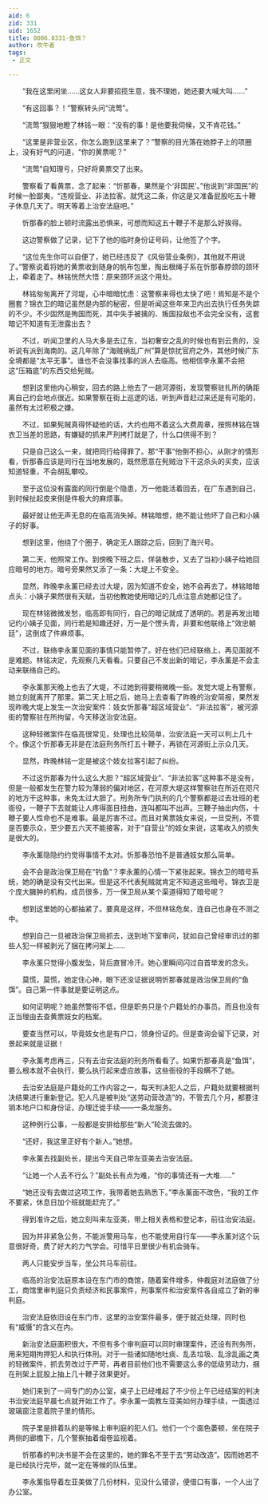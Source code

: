 ```yaml
---
aid: 6
zid: 331
uid: 1652
title: 0006.0331-鱼饵？
author: 吹牛者
tags: 
 - 正文

---
```




　　“我在这里闲坐……这女人非要招揽生意，我不理她，她还要大喊大叫……”

　　“有这回事？！”警察转头问“流莺”。

　　“流莺”狠狠地瞪了林铭一眼：“没有的事！是他要我伺候，又不肯花钱。”

　　“这里是非营业区，你怎么跑到这里来了？”警察的目光落在她脖子上的项圈上，没有好气的问道，“你的黄票呢？”

　　“流莺”自知理亏，只好将黄票交了出来。

　　警察看了看黄票，念了起来：“忻那春，果然是个‘非国民’。”他说到“非国民”的时候一脸鄙夷，“违规营业、非法拉客。就凭这二条，你这是又准备屁股吃五十鞭子休息几天了。明天等着上治安法庭吧。”

　　忻那春的脸上顿时流露出恐惧来，可想而知这五十鞭子不是那么好挨得。

　　这边警察做了记录，记下了他的临时身份证号码，让他签了个字。

　　“这位先生你可以自便了，她已经违反了《风俗营业条例》，其他就不用说了。”警察说着将她的黄票收到随身的帆布包里，掏出根绳子系在忻那春脖颈的颈环上，牵着走了。林铭恍然大悟：原来颈环派这个用处。

　　林铭匆匆离开了河堤，心中暗暗忧虑：这警察来得也太快了吧！焉知是不是个圈套？锦衣卫的暗记虽然是内部的秘密，但是听闻这些年来卫内出去执行任务失踪的不少。不少固然是殉国而死，其中失手被擒的、叛国投敌也不会完全没有，这套暗记不知道有无泄露出去？

　　不过，听闻卫里的人马大多是去辽东，当初奢安之乱的时候也有到云贵的，没听说有派到海南的。这几年除了“海贼祸乱广州”算是惊扰官府之外，其他时候广东全境都是“太平无事”。谁也不会没事找事的派人去临高。他相信李永薰不会把这“压箱底”的东西交给髡贼。

　　想到这里他内心稍安，回去的路上他去了一趟河源街，发现警察驻扎所的确距离自己约会地点很近。如果警察在街上巡逻的话，听到声音赶过来还是有可能的，虽然有太过积极之嫌。

　　不过，如果髡贼真得怀疑他的话，大约也用不着这么大费周章，按照林铭在锦衣卫当差的思路，有嫌疑的抓来严刑拷打就是了，什么口供得不到？

　　只是自己这么一来，就把同行给得罪了。那“干事”他倒不担心，从刚才的情形看，忻那春应该是同行在当地发展的，既然愿意在髡贼治下干这杀头的买卖，应该知道轻重，不会胡乱攀咬。

　　至于这位没有露面的同行倒是个隐患，万一他能活着回去，在广东遇到自己，到时候扯起皮来倒是件极大的麻烦事。

　　最好就让他无声无息的在临高消失掉。林铭暗想，绝不能让他坏了自己和小姨子的好事。

　　想到这里，他绕了个圈子，确定无人跟踪之后，回到了海兴号。

　　第二天，他照常工作。到傍晚下班之后，佯装散步，又去了当初小姨子给她回应暗号的地方。暗号旁果然又添了一条：大堤上不安全。

　　显然，昨晚李永薰已经去过大堤，因为知道不安全，她不会再去了。林铭暗暗点头：小姨子果然很有天赋，当初他教她使用暗记的几点注意点她都记住了。

　　现在林铭微微发愁，临高即有同行，自己的暗记就成了透明的。若是再发出暗记约小姨子见面，同行若是知趣还好，万一是个愣头青，非要和他联络上“效忠朝廷”，这倒成了件麻烦事。

　　不过，联络李永薰见面的事情只能暂停了。好在他们已经联络上，再见面就不是难题。林铭决定，先观察几天看看。只要自己不发出新的暗记，李永薰是不会主动来联络自己的。

　　李永薰那天晚上也去了大堤，不过她到得要稍微晚一些。发觉大堤上有警察，她立刻就离开了那里。第二天上班之后，她马上去查看了昨晚的治安简报，果然发现昨晚大堤上发生一次治安案件：妓女忻那春“超区域营业”、“非法拉客”，被河源街的警察驻在所拘留，今天移送治安法庭。

　　这种轻微案件在临高很常见，处理也比较简单，治安法庭一天可以判上几十个。像这个忻那春无非是在法庭刑务所打五十鞭子，再锁在河源街上示众几天。

　　显然，昨晚林铭一定是被这个妓女拉客引起了纠纷。

　　不过这忻那春为什么这么大胆？“超区域营业”、“非法拉客”这种事不是没有，但是一般都发生在警力较为薄弱的偏对地区，在河原大堤这样警察驻在所近在咫尺的地方干这种事，未免太过大胆了。刑务所专门执刑的几个警察都是过去壮班的老衙役，一鞭子下去就能让人疼得面目扭曲，连叫都叫不出声。三鞭子抽出内伤，十鞭子要人性命也不是难事。最是厉害不过。而且对黄票妓女来说，一旦受刑，不管是否要示众，至少要五六天不能接客，对于“自营业”的妓女来说，这笔收入的损失是很大的。

　　李永薰隐隐约约觉得事情不太对。忻那春恐怕不是普通妓女那么简单。

　　会不会是政治保卫局在“钓鱼”？李永薰的心情一下紧张起来。锦衣卫的暗号系统，她的确是没有交代出来。但是这不代表髡贼就肯定不知道这些暗号。锦衣卫是个庞大臃肿的机构，成员很多，万一保卫局从某个渠道得知了暗号呢？

　　想到这里她的心都抽紧了。要真是这样，不但林铭危矣，连自己也身在不测之中。

　　想到自己一旦被政治保卫局抓去，送到地下室审问，犹如自己曾经审讯过的那些人犯一样被剥光了捆在拷问架上……

　　李永薰只觉得小腹发坠，背后直冒冷汗。她心里瞬间闪过自首举发的念头。

　　莫慌，莫慌，她定住心神，眼下还没证据说明忻那春就是政治保卫局的“鱼饵”。自己第一件事就是要证明这点。

　　如何证明呢？她虽然警衔不低，但是职务只是个户籍处的办事员。而且也没有正当理由去查黄票妓女的档案。

　　要查当然可以，毕竟妓女也是有户口，领身份证的。但是查询会留下记录，对景起来就是证据！

　　李永薰考虑再三，只有去治安法庭的刑务所看看了。如果忻那春真是“鱼饵”，要么根本就不会执行，要么执行起来虚应故事，这些衙役的手段瞒不了她。

　　去治安法庭是户籍处的工作内容之一，每天判决犯人之后，户籍处就要根据判决结果进行重新登记。犯人凡是被判处“送劳动营改造”的，不管去几个月，都要注销本地户口和身份证，办理迁徙手续——一条龙服务。

　　这种例行公事，一般都是安排给那些“新人”轮流去做的。

　　“还好，我这里正好有个新人。”她想。

　　李永薰去找副处长，提出今天自己带左亚美去治安法庭。

　　“让她一个人去不行么？”副处长有点为难，“你的事情还有一大堆……”

　　“她还没有去做过这项工作，我带着她去熟悉下。”李永薰面不改色，“我的工作不要紧，休息日加个班就能赶完了。”

　　得到准许之后，她立刻叫来左亚美，带上相关表格和登记本，前往治安法庭。

　　因为并非紧急公务，不能派警用马车，也不能使用自行车——李永薰对这个玩意很好奇，费了好大的力气学会。可惜平日里很少有机会骑车。

　　两人只能安步当车，坐公共马车前往。

　　临高的治安法庭原本设在东门市的商馆，随着案件增多，仲裁庭对法庭做了分工，商馆里审判庭只负责经济和民事案件，刑事案件和治安案件各自成立了新的审判庭。

　　治安法庭依旧设在东门市，这里的治安案件最多，便于就近处理，同时也有“威慑”的含义在内。

　　新治安法庭面积很大，不但有多个审判庭可以同时审理案件，还设有刑务所，用来短期拘押犯人和执行体刑。对于一些诸如随地吐痰、乱丢垃圾、乱涂乱画之类的轻微案件，抓去劳改过于严苛，再者目前他们也不需要这么多的低级劳动力，捆在刑架上屁股上抽上几十鞭子效果更好。

　　她们来到了一间专门的办公室，桌子上已经堆起了不少份上午已经结案的判决书治安法庭早晨七点就开始工作了。李永薰一面教左亚美如何办理手续，一面透过玻璃窗注意着院子里的情形。

　　院子里是排着队的是等候上审判庭的犯人们。他们一个个面色萎顿，坐在院子两侧的廊檐下，几个警察抽着烟卷监视着。

　　忻那春的判决书是不会在这里的，她的罪名不至于去“劳动改造”。因而她若不是已经执行完毕，就一定在等候的队伍里。

　　李永薰指导着左亚美做了几份材料，见没什么错谬，便借口有事，一个人出了办公室。



